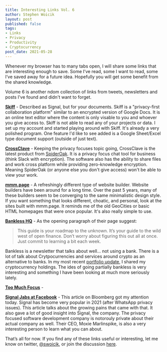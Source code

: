 ```yaml
---
title: Interesting Links Vol. 6
author: Stephen Woicik
layout: post
published: false
tags:
- Links
- Privacy
- Productivity
- Cryptocurrency
post_date: 2021-05-28
---
```

Whenever my browser has to many tabs open, I will share some links that are interesting enough to save. Some I’ve read, some I want to read, some I’ve saved away for a future idea. Hopefully you will get some benefit from the shared knowledge.

Volume 6 is another ndom collection of links from tweets, newsletters and posts I've found and didn't want to forget. 

**[Skiff](https://skiff.org/)** - Described as Signal, but for your documents. Skiff is a "privacy-first collaboration platform" similar to an encrypted version of Google Docs. It is an online text editor where the content is only visable to you and whoever you give access to. Skiff is not able to read any of your projects or data. I set up my account and started playing around with Skiff. It's already a very polished program. One feature I'd like to see added is a Google Sheet/Excel type document support (outside of just text). 

**[CrossClave](https://spideroak.com/crossclave/)** - Keeping the privacy focuses topic going, CrossClave is the latest product from [SpiderOak](https://spideroak.com/). It is a privacy focus chat tool for business (think Slack with encryption).  The software also has the ability to share files and work cross platform while providing zero-knowledge encryption. Meaning SpiderOak (or anyone else you don't give access) won't be able to view your work.  

**[mmm.page](https://build.mmm.page)** - A refreshingly different type of website builder. Website builders have been around for a long time. Over the past 5 years, many of these builders seem to be converging to the same minimalistic design style. If you want something that looks different, choatic, and personal, look at the sites built with mmm.page. It reminds me of the old GeoCities or basic HTML homepages that were once popular. It's also really simple to use. 

**[Bankless HQ](https://newsletter.banklesshq.com/p/-guide-1-starting-with-bankless)** - As the opening paragraph of their page suggest:

> This guide is your roadmap to the unknown. It’s your guide to the wild west of open finance. Don’t worry about figuring this out all at once. Just commit to learning a bit each week.

Bankless is a newsletter that talks about well... not using a bank. There is a lot of talk about Crytpocurrencies and services around crypto as an alternative to banks. In my most recent [portfolio update](https://swoicik.com/2021/may-portfolio-updates), I shared my cryptocurrency holdings. The ides of going partially bankless is very interesting and something I have been looking at much more seriously lately. 

**[Too Much Focus](https://www.npr.org/2021/03/21/979183329/too-much-focusing-is-draining-heres-a-better-strategy)** - 

**[Signal Jabs at Facebook](https://www.bloomberg.com/news/articles/2021-05-28/signal-app-is-surging-in-popularity-and-hitting-growing-pains)** - This article on Bloomberg got my attention today. Signal has become very popular in 2021 (after WhatsApp privacy issues). This article talks about the growing pains that came with that. It also gave a lot of good insight into Signal, the company. The privacy focused software development company is notorouly private about their actual company as well. Their CEO, Moxie Marlinspike, is also a very interesting person to learn what you can about. 

That’s all for now. If you find any of these links useful or interesting, let me know on twitter, [@swoicik](https://twitter.com/swoicik), or join the discussion [here](https://github.com/swoicik/swoicik.github.io/discussions/7).
